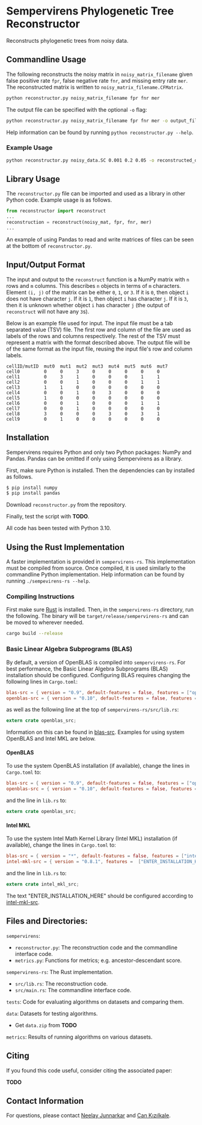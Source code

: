 Sempervirens Phylogenetic Tree Reconstructor
===
Reconstructs phylogenetic trees from noisy data.

## Commandline Usage

The following reconstructs the noisy matrix in `noisy_matrix_filename` given false positive rate `fpr`, false negative rate `fnr`, and missing entry rate `mer`. The reconstructed matrix is written to `noisy_matrix_filename.CFMatrix`.
```bash
python reconstructor.py noisy_matrix_filename fpr fnr mer
```

The output file can be specified with the optional `-o` flag:
```bash
python reconstructor.py noisy_matrix_filename fpr fnr mer -o output_filename
```

Help information can be found by running `python reconstructor.py --help`.

### Example Usage
```bash
python reconstructor.py noisy_data.SC 0.001 0.2 0.05 -o reconstructed_data.SC.CFMatrix
```

## Library Usage

The `reconstructor.py` file can be imported and used as a library in other Python code.
Example usage is as follows.

```python
from reconstructor import reconstruct
...
reconstruction = reconstruct(noisy_mat, fpr, fnr, mer)
...
```

An example of using Pandas to read and write matrices of files can be seen at the bottom of `reconstructor.py`.

## Input/Output Format

The input and output to the `reconstruct` function is a NumPy matrix with `n` rows and `m` columns. This describes `n` objects in terms of `m` characters. Element `(i, j)` of the matrix can be either `0`, `1`, or `3`. If it is `0`, then object `i` does not have character `j`. If it is `1`, then object `i` has character `j`. If it is `3`, then it is unknown whether object `i` has character `j` (the output of `reconstruct` will not have any `3`s).

Below is an example file used for input. The input file must be a tab separated value (TSV) file. The first row and column of the file are used as labels of the rows and columns respectively. The rest of the TSV must represent a matrix with the format described above. The output file will be of the same format as the input file, reusing the input file's row and column labels.
```
cellID/mutID  mut0  mut1  mut2  mut3  mut4  mut5  mut6  mut7
cell0         0     0     3     0     0     0     0     0
cell1         0     3     1     0     0     0     1     1
cell2         0     0     1     0     0     0     1     1
cell3         1     1     0     0     0     0     0     0
cell4         0     0     1     0     3     0     0     0
cell5         1     0     0     0     0     0     0     0
cell6         0     0     1     0     0     0     1     1
cell7         0     0     1     0     0     0     0     0
cell8         3     0     0     0     3     0     3     1
cell9         0     1     0     0     0     0     0     0
```

## Installation

Sempervirens requires Python and only two Python packages: NumPy and Pandas. Pandas can be omitted if only using Sempervirens as a library. 

First, make sure Python is installed. Then the dependencies can by installed as follows.
```bash
$ pip install numpy
$ pip install pandas
```

Download `reconstructor.py` from the repository.

Finally, test the script with **TODO**.

All code has been tested with Python 3.10.

## Using the Rust Implementation

A faster implementation is provided in `sempervirens-rs`. This implementation must be compiled from source.
Once compiled, it is used similarly to the commandline Python implementation. Help information can be found by running `./sempevirens-rs --help`. 


### Compiling Instructions

First make sure [Rust](https://www.rust-lang.org/) is installed. Then, in the `sempervirens-rs` directory, run the following. The binary will be `target/release/sempervirens-rs` and can be moved to wherever needed.
```bash
cargo build --release
```

### Basic Linear Algebra Subprograms (BLAS)

By default, a version of OpenBLAS is compiled into `sempervirens-rs`.
For best performance, the Basic Linear Algebra Subprograms (BLAS) installation should be configured.
Configuring BLAS requires changing the following lines in `Cargo.toml`:
```toml
blas-src = { version = "0.9", default-features = false, features = ["openblas"] }
openblas-src = { version = "0.10", default-features = false, features = ["cblas", "static"] }
```
as well as the following line at the top of `sempervirens-rs/src/lib.rs`:
```rust
extern crate openblas_src;
```

Information on this can be found in [blas-src](https://docs.rs/blas-src/latest/blas_src/).
Examples for using system OpenBLAS and Intel MKL are below.

#### OpenBLAS

To use the system OpenBLAS installation (if available), change the lines in `Cargo.toml` to:
```toml
blas-src = { version = "0.9", default-features = false, features = ["openblas"] }
openblas-src = { version = "0.10", default-features = false, features = ["cblas", "system"] }
```
and the line in `lib.rs` to:
```rust
extern crate openblas_src;
```

#### Intel MKL

To use the system Intel Math Kernel Library (Intel MKL) installation (if available), change the lines in `Cargo.toml` to:
```toml
blas-src = { version = "*", default-features = false, features = ["intel-mkl"] }
intel-mkl-src = { version = "0.8.1", features =  ["ENTER_INSTALLATION_HERE"] }
```
and the line in `lib.rs` to:
```rust
extern crate intel_mkl_src;
```

The text "ENTER_INSTALLATION_HERE" should be configured according to [intel-mkl-src](https://github.com/rust-math/intel-mkl-src).


## Files and Directories:
`sempervirens`:
* `reconstructor.py`: The reconstruction code and the commandline interface code.
* `metrics.py`: Functions for metrics; e.g. ancestor-descendant score.

`sempervirens-rs`: The Rust implementation.
* `src/lib.rs`: The reconstruction code.
* `src/main.rs`: The commandline interface code.

`tests`: Code for evaluating algorithms on datasets and comparing them. 

`data`: Datasets for testing algorithms.
* Get `data.zip` from **TODO**

`metrics`: Results of running algorithms on various datasets.

## Citing

If you found this code useful, consider citing the associated paper:

**TODO**


## Contact Information

For questions, please contact [Neelay Junnarkar](mailto:neelay.junnarkar@berkeley.edu) and [Can Kızılkale](mailto:cankizilkale@lbl.gov).